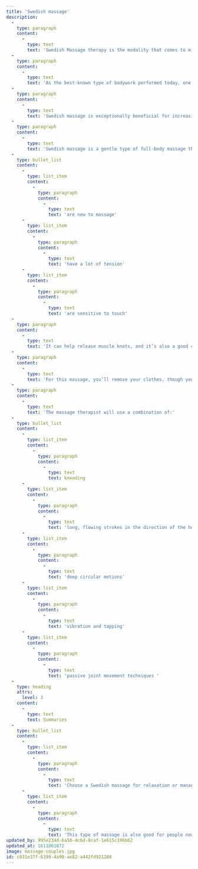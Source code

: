 ```yaml
---
title: 'Swedish massage'
description:
  -
    type: paragraph
    content:
      -
        type: text
        text: 'Swedish Massage therapy is the modality that comes to mind when most people think about massage.'
  -
    type: paragraph
    content:
      -
        type: text
        text: 'As the best-known type of bodywork performed today, one of the primary goals of the Swedish massage technique is to relax the entire body. This is accomplished by rubbing the muscles with long gliding strokes in the direction of blood returning to the heart. But Swedish massage therapy goes beyond relaxation.'
  -
    type: paragraph
    content:
      -
        type: text
        text: 'Swedish massage is exceptionally beneficial for increasing the level of oxygen in the blood, decreasing muscle toxins, improving circulation and flexibility while easing tension.'
  -
    type: paragraph
    content:
      -
        type: text
        text: 'Swedish massage is a gentle type of full-body massage that’s ideal for people who:'
  -
    type: bullet_list
    content:
      -
        type: list_item
        content:
          -
            type: paragraph
            content:
              -
                type: text
                text: 'are new to massage'
      -
        type: list_item
        content:
          -
            type: paragraph
            content:
              -
                type: text
                text: 'have a lot of tension'
      -
        type: list_item
        content:
          -
            type: paragraph
            content:
              -
                type: text
                text: 'are sensitive to touch'
  -
    type: paragraph
    content:
      -
        type: text
        text: 'It can help release muscle knots, and it’s also a good choice for when you want to fully relax during a massage.'
  -
    type: paragraph
    content:
      -
        type: text
        text: 'For this massage, you’ll remove your clothes, though you may choose to keep your underwear on. You’ll be covered with a sheet while lying on the massage table. The massage therapist will move the sheet to uncover areas that they are actively working on.'
  -
    type: paragraph
    content:
      -
        type: text
        text: 'The massage therapist will use a combination of:'
  -
    type: bullet_list
    content:
      -
        type: list_item
        content:
          -
            type: paragraph
            content:
              -
                type: text
                text: kneading
      -
        type: list_item
        content:
          -
            type: paragraph
            content:
              -
                type: text
                text: 'long, flowing strokes in the direction of the heart'
      -
        type: list_item
        content:
          -
            type: paragraph
            content:
              -
                type: text
                text: 'deep circular motions'
      -
        type: list_item
        content:
          -
            type: paragraph
            content:
              -
                type: text
                text: 'vibration and tapping'
      -
        type: list_item
        content:
          -
            type: paragraph
            content:
              -
                type: text
                text: 'passive joint movement techniques '
  -
    type: heading
    attrs:
      level: 3
    content:
      -
        type: text
        text: Summaries
  -
    type: bullet_list
    content:
      -
        type: list_item
        content:
          -
            type: paragraph
            content:
              -
                type: text
                text: 'Choose a Swedish massage for relaxation or managing minor pain.'
      -
        type: list_item
        content:
          -
            type: paragraph
            content:
              -
                type: text
                text: 'This type of massage is also good for people new to massage.'
updated_by: 995e234d-6a50-4c6d-8caf-1e615c196b62
updated_at: 1611861072
image: massage-couples.jpg
id: c831e37f-6399-4a90-ae82-a442fd921288
---
```

